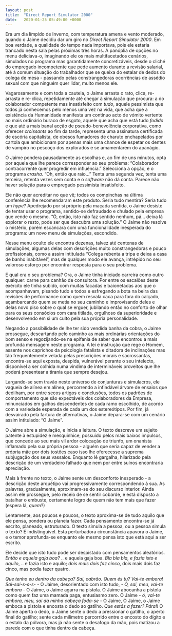 ```yaml
---
layout: post
title:  "Direct Report Simulator 2000"
date:   2020-01-25 05:49:00 +0000
---
```

Era um dia límpido de Inverno, com temperatura amena e vento moderado, quando o Jaime decidiu dar um giro no *Direct Report Simulator 2000*. Em boa verdade, a qualidade do tempo nada importava, pois ele estaria trancado nesta sala pelas próximas três horas. A panóplia de opções no menu deliciava-o, imaginando ele os mais multifacetados cenários, simulados no programa mas garantidamente concretizáveis, desde o cliché do empregado incompetente que pede aumento durante a revisão salarial, até à comum situação do trabalhador que se queixa do estalar de dedos do colega de mesa - passando pelas constrangedoras ocorrências de assédio sexual com que ninguém quer lidar, muito menos ele.

Vagarosamente e com toda a cautela, o Jaime arrasta o rato, clica, re-arrasta e re-clica, repetidamente até chegar à simulação que procura: a do colaborador competente mas insatisfeito com *tudo*, aquele pessimista que todos já conhecemos pelo menos uma vez na vida, que acha que a existência da Humanidade manifesta um contínuo acto de vómito vertente ao mais ordinário buraco de esgoto, aquele que acha que está tudo *fodido* e que até a mais banal acção de pseudo-benevolência corporativa, como oferecer *croissants* ao fim da tarde, representa uma assinatura certificada de escória capitalista, de obesos fumadores de charuto enchapelados por cartola que ambicionam por apenas mais uma chance de espetar os dentes de vampiro no pescoço dos explorados e se amamentarem do apanágio.

O Jaime pondera pausadamente as escolhas e, ao fim de uns minutos, opta por aquela que lhe parece corresponder ao seu problema: “Colaborador contracorrente quer progredir em influência.” Selecciona a opção, e o programa *crasha*. “Oh, então que raio...” Tenta uma segunda vez, tenta uma terceira, retenta vezes sem conta e o *software* não dá conta. Parece não haver solução para o empregado pessimista insatisfeito.

Ele não quer acreditar no que vê; todos os compinchas na última conferência lhe recomendaram este produto. Seria tudo mentira? Seria tudo um *hype*? Apedrejado por si próprio pela maçada sentida, o Jaime desiste de tentar usar o programa, sentido-se defraudado e chulado pela empresa que vende o mesmo. “Ó, então, isto não faz sentido nenhum, pá… deixa lá explorar o resto, pode ser que descubra uma solução.” O Jaime não resolve o mistério, porém escancara com uma funcionalidade inesperada do programa: um novo menu de simulações, escondido.

Nesse menu oculto ele encontra dezenas, talvez até centenas de simulações, algumas delas com descrições muito constrangedoras e pouco profissionais, como a assim intitulada “Colega rebenta a tripa e deixa a casa de banho inabitável”, mas de qualquer modo ele avança, intrépido no seu valoroso esforço por encontrar resposta para o seu problema.

E qual era o seu problema? Ora, o Jaime tinha iniciado carreira como outro qualquer: carne para canhão de consultora. Por entre os escalões deste exército ele tinha subido, com muitas facadas e baionetadas aos que o acompanhavam, pisando tudo e todos e esfregando a bota na beira das revisões de performance como quem resvala caca para fora do calçado, açambarcando quem se metia no seu caminho e improvisando deles e delas novo piso sobre o qual se erguer, jubilando então no conforto de olhar para os seus consócios com cara titilada, orgulhoso da superioridade e desenvolvendo em si um culto pela sua própria personalidade.

Negando a possibilidade de lhe ter sido vendida banha da cobra, o Jaime prossegue, descartando pelo caminho as mais ordinárias orientações do bom senso e regozijando-se na epifania de saber que encontrou a mais profunda mensagem neste programa. A lei e instrução que rege o Homem, assente nos caprichos da psicologia fatalista e ditadora de inclinações mas tão frequentemente velada pelas prescrições morais e sacrossantas, encontra-se aqui exposta, despida, vulnerável perante o seu intelecto, disponível a ser colhida numa vindima de intermináveis proveitos que lhe poderá presentear a tirania que sempre desejou.

Largando-se sem travão neste universo de conjunturas e simulacros, ele vagueia de alínea em alínea, percorrendo a infindável árvore de ensaios que dedilham, por entre secos artigos e conclusões, todos os padrões de comportamento que são expectáveis dos colaboradores da Empresa, minunciados em galhos descendentes de cada ramo escolhido, de acordo com a variedade esperada de cada um dos estereótipos. Por fim, já desvairado pela fartura de alternativas, o Jaime depara-se com um cenário assim intitulado: “O Jaime”.

O Jaime abre a simulação, e inicia a leitura. O texto descreve um sujeito patente à estupidez e mesquinhice, possuído pelos mais baixos impulsos, que concede ao seu mais vil ardor colocação de triunfo, um onanista inflamado pela sua própria pessoa - alguém que seria capaz de vender a própria mãe por dois tostões caso isso lhe oferecesse a suprema subjugação dos seus vassalos. Enquanto lê gargalha, hilarizado pela descrição de um verdadeiro falhado que nem por entre suínos encontraria apreciação.

Mais à frente no texto, o Jaime sente um desconforto inesperado - a descrição deste arquétipo vai progressivamente correspondendo à sua. As palavras, gradualmente, aproximam-se do seu discurso interior. Ainda assim ele prossegue, pelo receio de se sentir cobarde, e está disposto a batalhar o embuste, certamente logro de quem não tem mais que fazer (espera lá, *quem*?)

Lentamente, aos poucos e poucos, o texto aproxima-se de tudo aquilo que ele pensa, pondera ou planeia fazer. Cada pensamento encontra-se já escrito, planeado, estruturado. O texto simula a pessoa, ou a pessoa simula o texto? É indistinguível. Esta perturbadora circunstância apavora o Jaime, e o temor aprofunda-se enquanto ele mesmo pensa isto que está aqui a ser escrito.

Ele decide que isto tudo pode ser despistado com pensamentos aleatórios. *Então e aquela gaja boa?* .. e aquela gaja boa. *Bla bla bla, e fazia isto e aquilo*, .. e fazia isto e aquilo; *dois mais dois faz cinco*, dois mais dois faz cinco, mas podia fazer quatro.

*Que tenho eu dentro da cabeça? Sai, cabrão. Quem és tu? Vai-te embora! Sai-sai-s-s-s-* - O Jaime, desorientado com isto tudo, - *Ó, sai, meu, vai-te embora* - O Jaime, o Jaime agarra na pistola. O Jaime abocanha a pistola como quem faz uma mamada paga, entusiasmo zero. O Jaime - *ó, vai-te embora, meu, sai da minha cabeça foda-se* - O Jaime, O Jaime, o Jaime emboca a pistola e encosta o dedo ao gatilho. *Que estás a fazer? Pára!!* O Jaime aperta o dedo, o Jaime sente o dedo a pressionar o gatilho, o aperto final do gatilho; sente cada milímetro percorrido entre o encosto do dígito e o estalo da pólvora, mas já não sente o desafogo da mão, pois matizou a parede com o que tinha dentro da cabeça.
